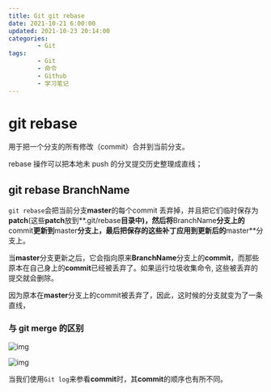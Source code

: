 ```yaml
---
title: Git git rebase
date: 2021-10-21 6:00:00
updated: 2021-10-23 20:14:00
categories:
        - Git
tags:
        - Git
        - 命令
        - Github
        - 学习笔记
---
```

# git rebase

用于把一个分支的所有修改（commit）合并到当前分支。

rebase 操作可以把本地未 push 的分叉提交历史整理成直线；

## git rebase BranchName

`git rebase`会把当前分支**master**的每个commit 丢弃掉，并且把它们临时保存为**patch**(这些**patch**放到**.git/rebase**目录中)，然后将**BranchName**分支上的**commit**更新到**master**分支上，最后把保存的这些补丁应用到更新后的**master**分支上。

当**master**分支更新之后，它会指向原来**BranchName**分支上的**commit**，而那些原本在自己身上的**commit**已经被丢弃了。如果运行垃圾收集命令, 这些被丢弃的提交就会删除。

因为原本在**master**分支上的commit被丢弃了，因此，这时候的分支就变为了一条直线，

### 与 git merge 的区别

![img](https://img-my.csdn.net/uploads/201206/14/1339683149_4793.jpg)

![img](https://img-my.csdn.net/uploads/201206/14/1339683149_4793.jpg)

当我们使用`Git log`来参看**commit**时，其**commit**的顺序也有所不同。

